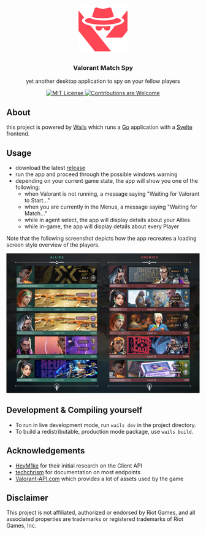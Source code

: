 <p align="center" style="text-align: center">
  <a href="https://github.com/LukenSkyne/Valorant-Match-Spy">
    <img src="assets/vms-logo.png" alt="Logo" width="128" height="128">
  </a>
</p>

<h3 align="center">Valorant Match Spy</h3>
<p align="center">
    yet another desktop application to spy on your fellow players
</p>

<p align="center">
  <a href="https://github.com/LukenSkyne/Valorant-Match-Spy/blob/main/LICENSE">
    <img alt="MIT License" src="https://img.shields.io/github/license/LukenSkyne/Valorant-Match-Spy">
  </a>
  <a href="https://github.com/LukenSkyne/Valorant-Match-Spy/issues">
    <img alt="Contributions are Welcome" src="https://img.shields.io/badge/contributions-welcome-brightgreen.svg?style=flat" />
  </a>
</p>

## About

this project is powered by [Wails](https://wails.io/docs/gettingstarted/installation)
which runs a [Go](https://go.dev/) application with a [Svelte](https://svelte.dev/) frontend.

## Usage

* download the latest [release](https://github.com/LukenSkyne/Valorant-Match-Spy/releases/latest)
* run the app and proceed through the possible windows warning
* depending on your current game state, the app will show you one of the following:
  * when Valorant is not running, a message saying "Waiting for Valorant to Start..."
  * when you are currently in the Menus, a message saying "Waiting for Match..."
  * while in agent select, the app will display details about your Allies
  * while in-game, the app will display details about every Player

Note that the following screenshot depicts how the app recreates a loading screen style overview of the players.

<img src="assets/screenshot-ingame.png" alt="Logo">

## Development & Compiling yourself

* To run in live development mode, run `wails dev` in the project directory.
* To build a redistributable, production mode package, use `wails build`.

## Acknowledgements

* [HeyM1ke](https://github.com/HeyM1ke/ValorantClientAPI) for their initial research on the Client API
* [techchrism](https://github.com/techchrism/valorant-api-docs) for documentation on most endpoints
* [Valorant-API.com](https://valorant-api.com/) which provides a lot of assets used by the game

## Disclaimer

This project is not affiliated, authorized or endorsed by Riot Games, and all associated properties are trademarks or registered trademarks of Riot Games, Inc.

